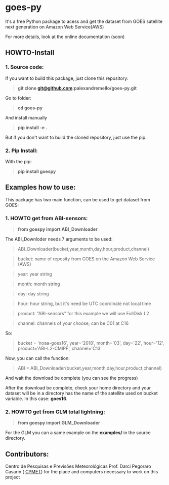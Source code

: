 # goes-py 

 It's a free Python package to acess and get the dataset from GOES satellite next generation on Amazon Web Service(AWS)
 
 For more details, look at the online documentation (soon)

## HOWTO-Install 
 
 ### 1. Source code:
 
 If you want to build this package, just clone this repository:

 >**git clone git@github.com:palexandremello/goes-py.git**

 Go to folder:

>**cd goes-py** 

 And install manually

>**pip install -e .**

But if you don't want to build the cloned repository, just use the pip.

 ### 2. Pip Install: 
 
  With the pip:
  
  > **pip install goespy**

 ## Examples how to use:

 This package has two main function, can be used to get dataset from GOES:

 ### 1. HOWTO get from ABI-sensors:
 
> **from goespy import ABI_Downloader**

The ABI_Downloder needs 7 arguments to be used:

>ABI_Downloader(bucket,year,month,day,hour,product,channel)

>bucket: name of reposity from GOES on the Amazon Web Service (AWS)

>year: year string 

>month: month string 

>day: day string

>hour: hour string, but it's need be UTC coordinate not local time

>product: "ABI-sensors" for this example we will use FullDisk L2

>channel: channels of your choose, can be C01 at C16

So:
>bucket = 'noaa-goes16', year='2018', month='03', day='22', hour='12', product='ABI-L2-CMIPF', channel='C13'

Now, you can call the function:
> ABI = ABI_Downloader(bucket,year,month,day,hour,product,channel)

And wait the download be complete (you can see the progress)

After the download be complete, check your home directory and your dataset will be in a directory has the name of  the satellite used on bucket variable. In this case: **goes16**.

 ### 2. HOWTO get from GLM total lightning:
 
> **from goespy import GLM_Downloader**

For the GLM you can a same example on the **examples/** in the source directory.

 ## Contributors: 
 Centro de Pesquisas e Previsões Meteorológicas Prof. Darci Pegoraro Casarin ( <a href="https://wp.ufpel.edu.br/cppmet/">CPMET</a>) for the place and computers necessary to work on this project 

